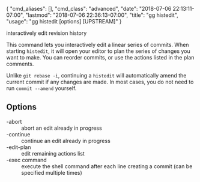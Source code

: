 {
    "cmd_aliases": [],
    "cmd_class": "advanced",
    "date": "2018-07-06 22:13:11-07:00",
    "lastmod": "2018-07-06 22:36:13-07:00",
    "title": "gg histedit",
    "usage": "gg histedit [options] [UPSTREAM]"
}

interactively edit revision history

<!--more-->

This command lets you interactively edit a linear series of commits.
When starting `histedit`, it will open your editor to plan the series
of changes you want to make. You can reorder commits, or use the
actions listed in the plan comments.

Unlike `git rebase -i`, continuing a `histedit` will automatically
amend the current commit if any changes are made. In most cases,
you do not need to run `commit --amend` yourself.

## Options

<dl class="flag_list">
	<dt>-abort</dt>
	<dd>abort an edit already in progress</dd>
	<dt>-continue</dt>
	<dd>continue an edit already in progress</dd>
	<dt>-edit-plan</dt>
	<dd>edit remaining actions list</dd>
	<dt>-exec command</dt>
	<dd>execute the shell command after each line creating a commit (can be specified multiple times)</dd>
</dl>

